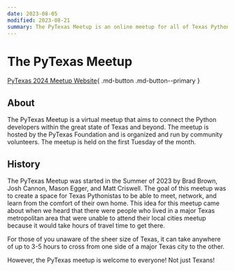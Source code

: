 ```yaml
---
date: 2023-08-05
modified: 2023-08-21
summary: The PyTexas Meetup is an online meetup for all of Texas Pythonistas.
---
```


# The PyTexas Meetup

[PyTexas 2024 Meetup Website](https://pytexas.org/meetup){ .md-button .md-button--primary }

## About

The PyTexas Meetup is a virtual meetup that aims to connect the Python developers
within the great state of Texas and beyond. The meetup is hosted by the PyTexas
Foundation and is organized and run by community volunteers. The meetup is held
on the first Tuesday of the month.

## History
The PyTexas Meetup was started in the Summer of 2023 by Brad Brown, Josh Cannon,
Mason Egger, and Matt Criswell. The goal of this meetup was to create a space for
Texas Pythonistas to be able to meet, network, and learn from the comfort of their
own home. This idea for this meetup came about when we heard that there were people
who lived in a major Texas metropolitan area that were unable to attend their local
cities meetup because it would take hours of travel time to get there.

For those of you unaware of the sheer size of Texas, it can take anywhere of up to
3-5 hours to cross from one side of a major Texas city to the other.

However, the PyTexas meetup is welcome to everyone! Not just Texans!
